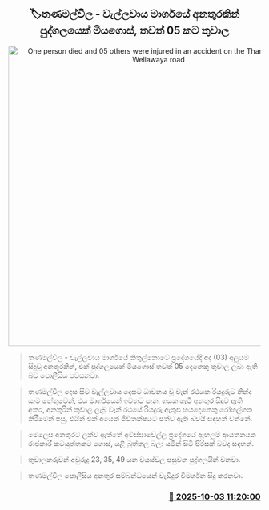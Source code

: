 <p align='center'><b><h2 align='center' title='One person died and 05 others were injured in an accident on the Thanamalwila - Wellawaya road'>🏷තණමල්විල - වැල්ලවාය මාර්ගයේ අනතුරකින් පුද්ගලයෙක් මියගොස්, තවත් 05 කට තුවාල</h2></b></p>
<p align='center'><img src='https://helakuru.sgp1.cdn.digitaloceanspaces.com/esana/images/lib/accident-new.jpg' width='600' alt='One person died and 05 others were injured in an accident on the Thanamalwila - Wellawaya road'></p>

> තණමල්විල - වැල්ලවාය මාර්ගයේ කිතුල්කොටේ ප්‍රදේශයේදී අද (03) අලුයම සිදුවූ අනතුරකින්, එක් පුද්ගලයෙක් මියගොස් තවත් 05 දෙනෙකු තුවාල ලබා ඇති බව පොලීසිය පවසනවා.

> තණමල්විල දෙස සිට වැල්ලවාය දෙසට ධාවනය වූ වෑන් රථයක රියදුරුට නින්ද යෑම හේතුවෙන්, එය මාර්ගයෙන් ඉවතට පැන, ගසක ගැටී අනතුර සිදුව ඇති අතර, අනතුරින් තුවාල ලැබූ වෑන් රථයේ රියදුරු ඇතුළු හයදෙනෙකු රෝහල්ගත කිරීමෙන් පසු, එයින් එක් අයෙක් ජීවිතක්ෂයට පත්ව ඇති බවයි සඳහන් වන්නේ.

> මෙලෙස අනතුරට ලක්ව ඇත්තේ අවිස්සාවේල්ල ප්‍රදේශයේ ඇඟලුම් ආයතනයක රාජකාරී කටයුත්තකට ගොස්, යළි බුත්තල බලා යමින් සිටි පිරිසක් බවද සඳහන්.

> තුවාලකරුවන් අවුරුදු 23, 35, 49 යන වයස්වල පසුවන පුද්ගලයින් වනවා.

> තණමල්විල පොලීසිය අනතුර සම්බන්ධයෙන් වැඩිදුර විමර්ශන සිදු කරනවා.



<h3 align='right'><a href='https://www.helakuru.lk/esana/p/114199/'>📅 2025-10-03 11:20:00</a></h3>
